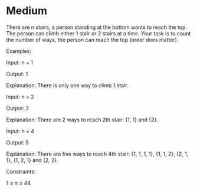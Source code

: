 # Medium

There are n stairs, a person standing at the bottom wants to reach the top. The person can climb either 1 stair or 2 stairs at a time. Your task is to count the number of ways, the person can reach the top (order does matter).

Examples:

Input: n = 1

Output: 1

Explanation: There is only one way to climb 1 stair. 

Input: n = 2

Output: 2

Explanation: There are 2 ways to reach 2th stair: {1, 1} and {2}.  

Input: n = 4

Output: 5

Explanation: There are five ways to reach 4th stair: {1, 1, 1, 1}, {1, 1, 2}, {2, 1, 1}, {1, 2, 1} and {2, 2}.


Constraints:

1 ≤ n ≤ 44

